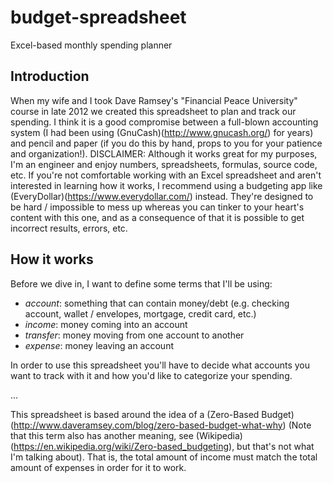 # budget-spreadsheet
Excel-based monthly spending planner

## Introduction
When my wife and I took Dave Ramsey's "Financial Peace University" course in late 2012 we created this spreadsheet to plan and track our spending.
I think it is a good compromise between a full-blown accounting system (I had been using (GnuCash)(http://www.gnucash.org/) for years)
and pencil and paper (if you do this by hand, props to you for your patience and organization!).
DISCLAIMER: Although it works great for my purposes, I'm an engineer and enjoy numbers, spreadsheets, formulas, source code, etc.
If you're not comfortable working with an Excel spreadsheet and aren't interested in learning how it works, I recommend using a budgeting app like (EveryDollar)(https://www.everydollar.com/) instead. They're designed to be hard / impossible to mess up whereas you can tinker to your heart's content with this one, and as a consequence of that it is possible to get incorrect results, errors, etc.

## How it works
Before we dive in, I want to define some terms that I'll be using:

- *account*: something that can contain money/debt (e.g. checking account, wallet / envelopes, mortgage, credit card, etc.)
- *income*: money coming into an account
- *transfer*: money moving from one account to another
- *expense*: money leaving an account

In order to use this spreadsheet you'll have to decide what accounts you want to track with it and how you'd like to categorize your spending.

...

This spreadsheet is based around the idea of a (Zero-Based Budget)(http://www.daveramsey.com/blog/zero-based-budget-what-why)
(Note that this term also has another meaning, see (Wikipedia)(https://en.wikipedia.org/wiki/Zero-based_budgeting), but that's not what I'm talking about).
That is, the total amount of income must match the total amount of expenses in order for it to work.



